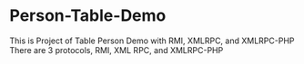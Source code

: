 # Person-Table-Demo
This is Project of Table Person Demo with RMI, XMLRPC, and XMLRPC-PHP
There are 3 protocols, RMI, XML RPC, and XMLRPC-PHP

